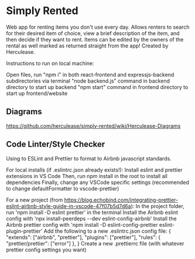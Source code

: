 # Simply Rented
Web app for renting items you don't use every day. Allows renters to search for their desired item of choice, view a brief description of the item, and then decide if they want to rent. Items can be edited by the owners of the rental as well marked as returned straight from the app! Created by Herculease.

Instructions to run on local machine:

Open files, run "npm i" in both react-frontend and expressjs-backend subdirectories via terminal
"node backend.js" command in backend directory to start up backend
"npm start" command in frontend directory to start up frontend/website

## Diagrams

https://github.com/herculease/simply-rented/wiki/Herculease-Diagrams

## Code Linter/Style Checker

Using to ESLint and Prettier to format to Airbnb javascript standards.

For local installs (if .eslintrc.json already exists!):
Install eslint and prettier extensions in VS Code
Then, run npm install in the root to install all dependencies
Finally, change any VSCode specific settings (recommended to change defaultFormatter to vscode-prettier)

For a new project (from https://blog.echobind.com/integrating-prettier-eslint-airbnb-style-guide-in-vscode-47f07b5d7d6a):
In the project folder, run 'npm install -D eslint prettier' in the terminal
Install the Airbnb eslint config with 'npx install-peerdeps --dev eslint-config-airbnb'
Install the Airbnb prettier config with 'npm install -D eslint-config-prettier eslint-plugin-prettier'
Add the following to a new .eslintrc.json config file:
{
"extends": ["airbnb", "prettier"],
"plugins": ["prettier"],
"rules": {
"prettier/prettier": ["error"]
},
}
Create a new .prettierrc file (with whatever prettier config settings you want)
